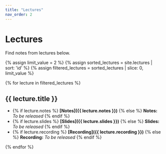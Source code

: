 ```yaml
---
title: "Lectures"
nav_order: 2
---
```


# Lectures

Find notes from lectures below.

{% assign limit_value = 2 %}  <!-- Set this to the number of lectures to display-->
{% assign sorted_lectures = site.lectures | sort: 'id' %}
{% assign filtered_lectures = sorted_lectures | slice: 0, limit_value %}

{% for lecture in filtered_lectures %}
## {{ lecture.title }}
- {% if lecture.notes %} **[Notes]({{ lecture.notes }})** {% else %} **Notes:** *To be released* {% endif %}
- {% if lecture.slides %} **[Slides]({{ lecture.slides }})** {% else %} **Slides:** *To be released* {% endif %}
- {% if lecture.recording %} **[Recording]({{ lecture.recording }})** {% else %} **Recording:** *To be released* {% endif %}

{% endfor %}
